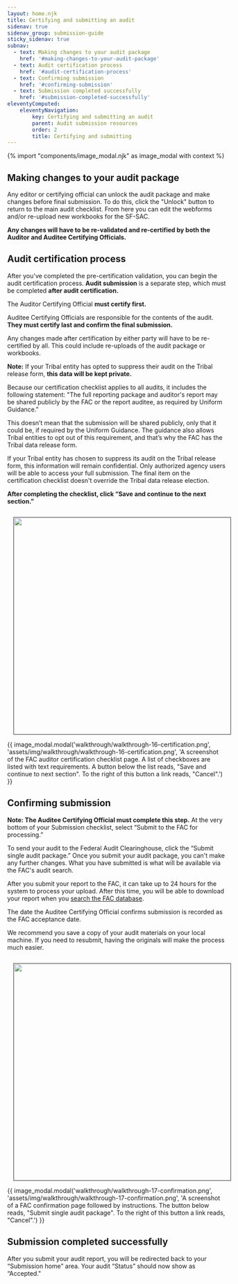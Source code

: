 ```yaml
---
layout: home.njk
title: Certifying and submitting an audit
sidenav: true
sidenav_group: submission-guide
sticky_sidenav: true
subnav:
  - text: Making changes to your audit package
    href: '#making-changes-to-your-audit-package'
  - text: Audit certification process
    href: '#audit-certification-process'
  - text: Confirming submission
    href: '#confirming-submission'
  - text: Submission completed successfully
    href: '#submission-completed-successfully'
eleventyComputed:
    eleventyNavigation:
        key: Certifying and submitting an audit
        parent: Audit submission resources
        order: 2
        title: Certifying and submitting
---
```

{% import "components/image_modal.njk" as image_modal with context %}

## Making changes to your audit package

Any editor or certifying official can unlock the audit package and make changes before final submission. To do this, click the "Unlock" button to return to the main audit checklist. From here you can edit the webforms and/or re-upload new workbooks for the SF-SAC.

**Any changes will have to be re-validated and re-certified by both the Auditor and Auditee Certifying Officials.**

## Audit certification process

After you've completed the pre-certification validation, you can begin the audit certification process. **Audit submission** is a separate step, which must be completed **after audit certification.**

The Auditor Certifying Official **must certify first.**

Auditee Certifying Officials are responsible for the contents of the audit. **They must certify last and confirm the final submission.**

Any changes made after certification by either party will have to be re-certified by all. This could include re-uploads of the audit package or workbooks.

**Note:** If your Tribal entity has opted to suppress their audit on the Tribal release form, **this data will be kept private.**

Because our certification checklist applies to all audits, it includes the following statement: "The full reporting package and auditor's report may be shared publicly by the FAC or the report auditee, as required by Uniform Guidance."

This doesn’t mean that the submission will be shared publicly, only that it could be, if required by the Uniform Guidance. The guidance also allows Tribal entities to opt out of this requirement, and that’s why the FAC has the Tribal data release form.

If your Tribal entity has chosen to suppress its audit on the Tribal release form, this information will remain confidential. Only authorized agency users will be able to access your full submission. The final item on the certification checklist doesn't override the Tribal data release election.

**After completing the checklist, click “Save and continue to the next section.”**

<img class="cursor-pointer" src="{{config.baseUrl}}assets/img/walkthrough/walkthrough-16-certification.png" width=500 style="margin: 1em; border: 1px solid #555;" aria-controls="image-modal-walkthrough/walkthrough-16-certification.png" data-open-modal />
{{ image_modal.modal('walkthrough/walkthrough-16-certification.png', 'assets/img/walkthrough/walkthrough-16-certification.png', 'A screenshot of the FAC auditor certification checklist page. A list of checkboxes are listed with text requirements. A button below the list reads, "Save and continue to next section". To the right of this button a link reads, "Cancel".') }}

## Confirming submission

**Note: The Auditee Certifying Official must complete this step.** At the very bottom of your Submission checklist, select “Submit to the FAC for processing.”

To send your audit to the Federal Audit Clearinghouse, click the “Submit single audit package.” Once you submit your audit package, you can't make any further changes. What you have submitted is what will be available via the FAC's audit search.

After you submit your report to the FAC, it can take up to 24 hours for the system to process your upload. After this time, you will be able to download your report when you [search the FAC database](https://app.fac.gov/dissemination/search/).

The date the Auditee Certifying Official confirms submission is recorded as the FAC acceptance date.

We recommend you save a copy of your audit materials on your local machine. If you need to resubmit, having the originals will make the process much easier.

<img class="cursor-pointer" src="{{config.baseUrl}}assets/img/walkthrough/walkthrough-17-confirmation.png" width=500 style="margin: 1em; border: 1px solid #555;" aria-controls="image-modal-walkthrough/walkthrough-17-confirmation.png" data-open-modal />
{{ image_modal.modal('walkthrough/walkthrough-17-confirmation.png', 'assets/img/walkthrough/walkthrough-17-confirmation.png', 'A screenshot of a FAC confirmation page followed by instructions. The button below reads, "Submit single audit package". To the right of this button a link reads, "Cancel".') }}

## Submission completed successfully

After you submit your audit report, you will be redirected back to your “Submission home” area. Your audit “Status” should now show as “Accepted."
